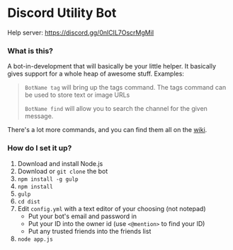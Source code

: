 # Discord Utility Bot
Help server: https://discord.gg/0nlCIL7OscrMgMiI

### What is this?
A bot-in-development that will basically be your little helper. It basically gives support for a whole heap of awesome stuff. Examples:

> `BotName tag` will bring up the tags command. The tags command can be used to store text or image URLs
>
> `BotName find` will allow you to search the channel for the given message.

There's a lot more commands, and you can find them all on the [wiki](https://github.com/deansheather/Discord-Utility-Bot/wiki/Commands-List "Commands List").

### How do I set it up?
1. Download and install Node.js
2. Download or `git clone` the bot
3. `npm install -g gulp`
4. `npm install`
5. `gulp`
6. `cd dist`
7. Edit `config.yml` with a text editor of your choosing (not notepad)
    - Put your bot's email and password in
    - Put your ID into the owner id (use `<@mention>` to find your ID)
    - Put any trusted friends into the friends list
8. `node app.js`
